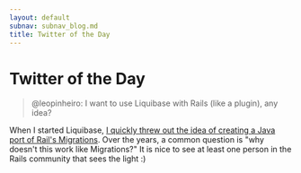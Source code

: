 ```yaml
---
layout: default
subnav: subnav_blog.md
title: Twitter of the Day
---
```

# Twitter of the Day

> @leopinheiro: I want to use Liquibase with Rails (like a plugin), any idea?

When I started Liquibase, <a href="https://www.liquibase.org/2007/06/the-problem-with-rails-active-migrations.html">I quickly threw out the idea of creating a Java port of Rail's Migrations</a>. Over the years, a common question is "why doesn't this work like Migrations?" It is nice to see at least one person in the Rails community that sees the light :)

